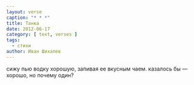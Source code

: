 ```yaml
---
layout: verse
caption: "* * *"
title: Танка
date: 2012-06-17
category: [ text, verses ]
tags:
  - стихи
author: Иван Шихалев
---
```

сижу пью водку хорошую,
запивая ее вкусным чаем.
казалось бы — хорошо,
но почему один?
